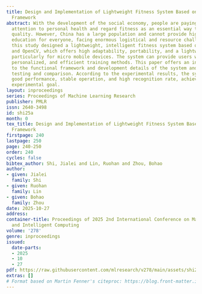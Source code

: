 ```yaml
---
title: Design and Implementation of Lightweight Fitness System Based on Mediapipe
  Framework
abstract: With the development of the social economy, people are paying increasing
  attention to personal health and regard fitness as an essential way to improve physical
  quality. However, China has a large population and cannot provide high-quality physical
  education for everyone, facing enormous logistical and resource challenges. Therefore,
  this study designed a lightweight, intelligent fitness system based on Mediapipe
  and OpenCV, which offers high adaptability, portability, and a lightweight design,
  particularly for micro mobile devices. The system can provide users with more convenient,
  personalized, and efficient training methods. This paper offers an in-depth introduction
  to the functional framework and development details of the system and conducts functional
  testing and comparison. According to the experimental results, the system shows
  good performance, stable operation, and high recognition rate, achieving the expected
  experimental goal.
layout: inproceedings
series: Proceedings of Machine Learning Research
publisher: PMLR
issn: 2640-3498
id: shi25a
month: 0
tex_title: Design and Implementation of Lightweight Fitness System Based on Mediapipe
  Framework
firstpage: 240
lastpage: 250
page: 240-250
order: 240
cycles: false
bibtex_author: Shi, Jialei and Lin, Ruohan and Zhou, Bohao
author:
- given: Jialei
  family: Shi
- given: Ruohan
  family: Lin
- given: Bohao
  family: Zhou
date: 2025-10-27
address:
container-title: Proceedings of 2025 2nd International Conference on Machine Learning
  and Intelligent Computing
volume: '278'
genre: inproceedings
issued:
  date-parts:
  - 2025
  - 10
  - 27
pdf: https://raw.githubusercontent.com/mlresearch/v278/main/assets/shi25a/shi25a.pdf
extras: []
# Format based on Martin Fenner's citeproc: https://blog.front-matter.io/posts/citeproc-yaml-for-bibliographies/
---
```

